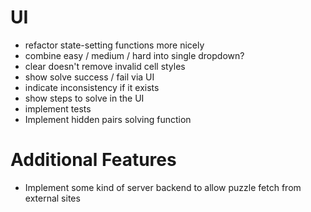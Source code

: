 # UI

- refactor state-setting functions more nicely
- combine easy / medium / hard into single dropdown?
- clear doesn't remove invalid cell styles
- show solve success / fail via UI
- indicate inconsistency if it exists
- show steps to solve in the UI
- implement tests
- Implement hidden pairs solving function

# Additional Features

- Implement some kind of server backend to allow puzzle fetch from external sites